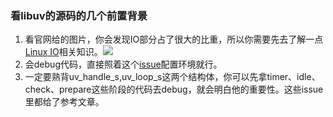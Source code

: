### 看libuv的源码的几个前置背景

1. 看官网给的图片，你会发现IO部分占了很大的比重，所以你需要先去了解一点[Linux IO](https://segmentfault.com/a/1190000003063859)相关知识。![](https://camo.githubusercontent.com/366d5cc03209320873f088d8a6ade73abf62ffbc/687474703a2f2f646f63732e6c696275762e6f72672f656e2f76312e782f5f696d616765732f6172636869746563747572652e706e67)
2. 会debug代码，直接照着这个[issue](https://github.com/huenchao/libuv-study-v1.x/issues/6)配置环境就行。
3. 一定要熟背uv_handle_s,uv_loop_s这两个结构体，你可以先拿timer、idle、check、prepare这些阶段的代码去debug，就会明白他的重要性。这些issue里都给了参考文章。


